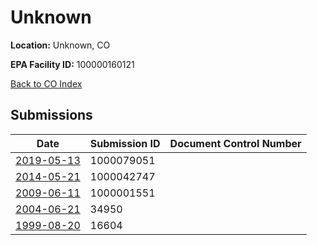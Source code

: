 # Unknown

**Location:** Unknown, CO

**EPA Facility ID:** 100000160121

[Back to CO Index](../../index.md)

## Submissions

| Date | Submission ID | Document Control Number |
|------|--------------|-------------------------|
| [2019-05-13](submissions/1000079051.md) | 1000079051 |  |
| [2014-05-21](submissions/1000042747.md) | 1000042747 |  |
| [2009-06-11](submissions/1000001551.md) | 1000001551 |  |
| [2004-06-21](submissions/34950.md) | 34950 |  |
| [1999-08-20](submissions/16604.md) | 16604 |  |
